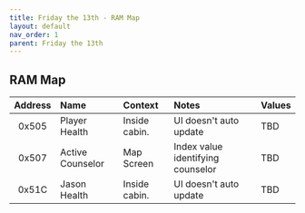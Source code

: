 ```yaml
---
title: Friday the 13th - RAM Map
layout: default
nav_order: 1
parent: Friday the 13th
---
```



## RAM Map

| Address | Name | Context       |Notes | Values |
| :---:   | :--- | :---          | :--- |  :---      |
| 0x505   | Player Health    | Inside cabin. |  UI doesn't auto update    |   TBD  |
| 0x507   | Active Counselor | Map Screen |  Index value identifying counselor  |   TBD  |
| 0x51C   | Jason Health     | Inside cabin. |  UI doesn't auto update    |   TBD  |
